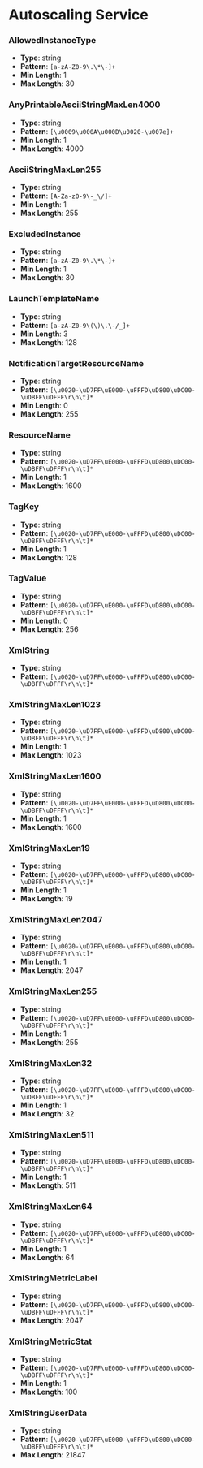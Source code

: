 # Autoscaling Service

### AllowedInstanceType
- **Type**: string
- **Pattern**: `[a-zA-Z0-9\.\*\-]+`
- **Min Length**: 1
- **Max Length**: 30

### AnyPrintableAsciiStringMaxLen4000
- **Type**: string
- **Pattern**: `[\u0009\u000A\u000D\u0020-\u007e]+`
- **Min Length**: 1
- **Max Length**: 4000

### AsciiStringMaxLen255
- **Type**: string
- **Pattern**: `[A-Za-z0-9\-_\/]+`
- **Min Length**: 1
- **Max Length**: 255

### ExcludedInstance
- **Type**: string
- **Pattern**: `[a-zA-Z0-9\.\*\-]+`
- **Min Length**: 1
- **Max Length**: 30

### LaunchTemplateName
- **Type**: string
- **Pattern**: `[a-zA-Z0-9\(\)\.\-/_]+`
- **Min Length**: 3
- **Max Length**: 128

### NotificationTargetResourceName
- **Type**: string
- **Pattern**: `[\u0020-\uD7FF\uE000-\uFFFD\uD800\uDC00-\uDBFF\uDFFF\r\n\t]*`
- **Min Length**: 0
- **Max Length**: 255

### ResourceName
- **Type**: string
- **Pattern**: `[\u0020-\uD7FF\uE000-\uFFFD\uD800\uDC00-\uDBFF\uDFFF\r\n\t]*`
- **Min Length**: 1
- **Max Length**: 1600

### TagKey
- **Type**: string
- **Pattern**: `[\u0020-\uD7FF\uE000-\uFFFD\uD800\uDC00-\uDBFF\uDFFF\r\n\t]*`
- **Min Length**: 1
- **Max Length**: 128

### TagValue
- **Type**: string
- **Pattern**: `[\u0020-\uD7FF\uE000-\uFFFD\uD800\uDC00-\uDBFF\uDFFF\r\n\t]*`
- **Min Length**: 0
- **Max Length**: 256

### XmlString
- **Type**: string
- **Pattern**: `[\u0020-\uD7FF\uE000-\uFFFD\uD800\uDC00-\uDBFF\uDFFF\r\n\t]*`

### XmlStringMaxLen1023
- **Type**: string
- **Pattern**: `[\u0020-\uD7FF\uE000-\uFFFD\uD800\uDC00-\uDBFF\uDFFF\r\n\t]*`
- **Min Length**: 1
- **Max Length**: 1023

### XmlStringMaxLen1600
- **Type**: string
- **Pattern**: `[\u0020-\uD7FF\uE000-\uFFFD\uD800\uDC00-\uDBFF\uDFFF\r\n\t]*`
- **Min Length**: 1
- **Max Length**: 1600

### XmlStringMaxLen19
- **Type**: string
- **Pattern**: `[\u0020-\uD7FF\uE000-\uFFFD\uD800\uDC00-\uDBFF\uDFFF\r\n\t]*`
- **Min Length**: 1
- **Max Length**: 19

### XmlStringMaxLen2047
- **Type**: string
- **Pattern**: `[\u0020-\uD7FF\uE000-\uFFFD\uD800\uDC00-\uDBFF\uDFFF\r\n\t]*`
- **Min Length**: 1
- **Max Length**: 2047

### XmlStringMaxLen255
- **Type**: string
- **Pattern**: `[\u0020-\uD7FF\uE000-\uFFFD\uD800\uDC00-\uDBFF\uDFFF\r\n\t]*`
- **Min Length**: 1
- **Max Length**: 255

### XmlStringMaxLen32
- **Type**: string
- **Pattern**: `[\u0020-\uD7FF\uE000-\uFFFD\uD800\uDC00-\uDBFF\uDFFF\r\n\t]*`
- **Min Length**: 1
- **Max Length**: 32

### XmlStringMaxLen511
- **Type**: string
- **Pattern**: `[\u0020-\uD7FF\uE000-\uFFFD\uD800\uDC00-\uDBFF\uDFFF\r\n\t]*`
- **Min Length**: 1
- **Max Length**: 511

### XmlStringMaxLen64
- **Type**: string
- **Pattern**: `[\u0020-\uD7FF\uE000-\uFFFD\uD800\uDC00-\uDBFF\uDFFF\r\n\t]*`
- **Min Length**: 1
- **Max Length**: 64

### XmlStringMetricLabel
- **Type**: string
- **Pattern**: `[\u0020-\uD7FF\uE000-\uFFFD\uD800\uDC00-\uDBFF\uDFFF\r\n\t]*`
- **Max Length**: 2047

### XmlStringMetricStat
- **Type**: string
- **Pattern**: `[\u0020-\uD7FF\uE000-\uFFFD\uD800\uDC00-\uDBFF\uDFFF\r\n\t]*`
- **Min Length**: 1
- **Max Length**: 100

### XmlStringUserData
- **Type**: string
- **Pattern**: `[\u0020-\uD7FF\uE000-\uFFFD\uD800\uDC00-\uDBFF\uDFFF\r\n\t]*`
- **Max Length**: 21847

